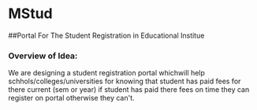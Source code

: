 # MStud

##Portal For The Student Registration in Educational Institue

### Overview of Idea:

We are designing a student registration portal whichwill help schhols/colleges/universities for knowing that student has paid fees for there current (sem or year) if student has paid there fees on time they can register on portal otherwise they can't.

